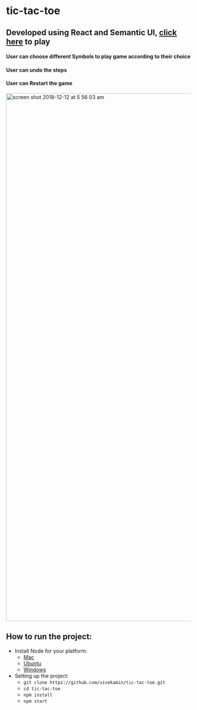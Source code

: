 # tic-tac-toe
## Developed using React and Semantic UI, [click here](https://build-addwenbmel.now.sh/) to play
#### User can choose different Symbols to play game according to their choice
#### User can undo the steps
#### User can Restart the game


<img width="1440" alt="screen shot 2018-12-12 at 5 56 03 am" src="https://user-images.githubusercontent.com/25477734/50554167-e805a580-0c72-11e9-9228-7b2af6e4d4d2.png">

## How to run the project:
  - Install Node for your platform: 
    - [Mac](https://blog.teamtreehouse.com/install-node-js-npm-mac)
    - [Ubuntu](https://www.digitalocean.com/community/tutorials/how-to-install-node-js-on-ubuntu-16-04)
    - [Windows](https://blog.teamtreehouse.com/install-node-js-npm-windows)
  - Setting up the project:
    - `git clone https://github.com/vivekamin/tic-tac-toe.git`
    - `cd tic-tac-toe`
    - `npm install`
    - `npm start`
    

